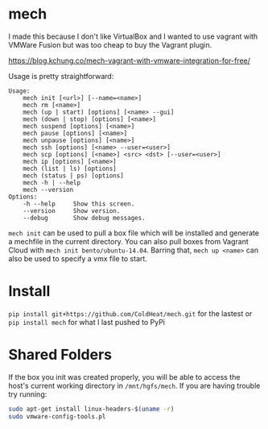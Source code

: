 # mech

I made this because I don't like VirtualBox and I wanted to use vagrant with VMWare Fusion but was too cheap to buy the Vagrant plugin.

https://blog.kchung.co/mech-vagrant-with-vmware-integration-for-free/

Usage is pretty straightforward:

```
Usage:
    mech init [<url>] [--name=<name>]
    mech rm [<name>]
    mech (up | start) [options] [<name> --gui]
    mech (down | stop) [options] [<name>]
    mech suspend [options] [<name>]
    mech pause [options] [<name>]
    mech unpause [options] [<name>]
    mech ssh [options] [<name> --user=<user>]
    mech scp [options] [<name>] <src> <dst> [--user=<user>]
    mech ip [options] [<name>]
    mech (list | ls) [options]
    mech (status | ps) [options]
    mech -h | --help
    mech --version
Options:
    -h --help     Show this screen.
    --version     Show version.
    --debug       Show debug messages.
```

`mech init` can be used to pull a box file which will be installed and generate a mechfile in the current directory. You can also pull boxes from Vagrant Cloud with `mech init bento/ubuntu-14.04`. Barring that, `mech up <name>` can also be used to specify a vmx file to start. 

# Install

`pip install git+https://github.com/ColdHeat/mech.git` for the lastest or `pip install mech` for what I last pushed to PyPi

# Shared Folders

If the box you init was created properly, you will be able to access the host's current working directory in `/mnt/hgfs/mech`. If you are having trouble try running: 

```bash
sudo apt-get install linux-headers-$(uname -r)
sudo vmware-config-tools.pl
```
